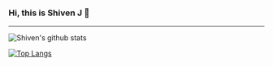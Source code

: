 ### Hi, this is Shiven J 👋

----

![Shiven's github stats](https://github-readme-stats-sigma-five.vercel.app/api?username=shivenj&show_icons=true?theme=tokyonight)

[![Top Langs](https://github-readme-stats-sigma-five.vercel.app/api/top-langs/?username=shivenj&layout=compact)](https://github.com/shivenj)
<!--
**shivenj/shivenj** is a ✨ _special_ ✨ repository because its `README.md` (this file) appears on your GitHub profile.

Here are some ideas to get you started:

- 🔭 I’m currently working on ...
- 🌱 I’m currently learning ...
- 👯 I’m looking to collaborate on ...
- 🤔 I’m looking for help with ...
- 💬 Ask me about ...
- 📫 How to reach me: ...
- 😄 Pronouns: ...
- ⚡ Fun fact: ...
-->
